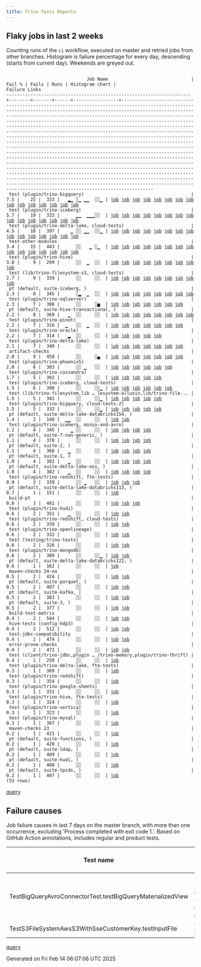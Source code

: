 ```yaml
---
title: Trino Tests Reports
---
```


## Flaky jobs in last 2 weeks

Counting runs of the `ci` workflow, executed on master and retried jobs from other branches.
Histogram is failure percentage for every day, descending (starts from current day).
Weekends are greyed out.
<pre><code>
                              Job Name                               | Fail % | Fails | Runs | Histogram chart |                                                                                                                                                                                                                                                                                                                                                                                                                                                                                                                                                                                                                  Failure Links                                                                                                                                                                                                                                                                                                                                                                                                                                                                                                                                                                                                                   
---------------------------------------------------------------------+--------+-------+------+-----------------+--------------------------------------------------------------------------------------------------------------------------------------------------------------------------------------------------------------------------------------------------------------------------------------------------------------------------------------------------------------------------------------------------------------------------------------------------------------------------------------------------------------------------------------------------------------------------------------------------------------------------------------------------------------------------------------------------------------------------------------------------------------------------------------------------------------------------------------------------------------------------------------------------------------------------------------------------------------------------------------------------------------------------------------------------------------------------------------------------------------------------------------------------------------------------------------------------------------------------------------------------
 test (plugin/trino-bigquery)                                        |    7.5 |    25 |  333 |   ▂▁ ░▁ ▁▁  ░░▁ | <a href="https://github.com/trinodb/trino/actions/runs/13279615220/job/37075283635">job</a> <a href="https://github.com/trinodb/trino/actions/runs/13279615220/job/37075283635">job</a> <a href="https://github.com/trinodb/trino/actions/runs/13283916445/job/37088292579">job</a> <a href="https://github.com/trinodb/trino/actions/runs/13285693083/job/37093854573">job</a> <a href="https://github.com/trinodb/trino/actions/runs/13292219292/job/37115668010">job</a> <a href="https://github.com/trinodb/trino/actions/runs/13256922313/job/37005321373">job</a> <a href="https://github.com/trinodb/trino/actions/runs/13256928315/job/37005330515">job</a> <a href="https://github.com/trinodb/trino/actions/runs/13256928315/job/37005330515">job</a> <a href="https://github.com/trinodb/trino/actions/runs/13256928315/job/37018935774">job</a> <a href="https://github.com/trinodb/trino/actions/runs/13256928315/job/37018935774">job</a> <a href="https://github.com/trinodb/trino/actions/runs/13233576001/job/36934582205">job</a> <a href="https://github.com/trinodb/trino/actions/runs/13233576001/job/36934582205">job</a> <a href="https://github.com/trinodb/trino/actions/runs/13217521588/job/36898564726">job</a> <a href="https://github.com/trinodb/trino/actions/runs/13217521588/job/36898564726">job</a> <a href="https://github.com/trinodb/trino/actions/runs/13201111868/job/36853177257">job</a>  
 test (plugin/trino-iceberg)                                         |    5.7 |    19 |  333 |      ▁▁  ▁▁▁░░  | <a href="https://github.com/trinodb/trino/actions/runs/13264790056/job/37029780213">job</a> <a href="https://github.com/trinodb/trino/actions/runs/13240845161/job/36955763544">job</a> <a href="https://github.com/trinodb/trino/actions/runs/13249292916/job/36983216199">job</a> <a href="https://github.com/trinodb/trino/actions/runs/13230227166/job/36926312314">job</a> <a href="https://github.com/trinodb/trino/actions/runs/13213680316/job/36890371060">job</a> <a href="https://github.com/trinodb/trino/actions/runs/13176840413/job/36779602012">job</a> <a href="https://github.com/trinodb/trino/actions/runs/13176840413/job/36779602012">job</a> <a href="https://github.com/trinodb/trino/actions/runs/13152404113/job/36702134164">job</a> <a href="https://github.com/trinodb/trino/actions/runs/13152404113/job/36702134164">job</a> <a href="https://github.com/trinodb/trino/actions/runs/13166203530/job/36746888188">job</a> <a href="https://github.com/trinodb/trino/actions/runs/13166203530/job/36749732591">job</a> <a href="https://github.com/trinodb/trino/actions/runs/13166604001/job/36748230650">job</a> <a href="https://github.com/trinodb/trino/actions/runs/13135931263/job/36651287453">job</a> <a href="https://github.com/trinodb/trino/actions/runs/13143691268/job/36676738031">job</a> <a href="https://github.com/trinodb/trino/actions/runs/13104890195/job/36558208024">job</a>  
 test (plugin/trino-delta-lake, cloud-tests)                         |    4.5 |    18 |  397 |    ▁ ░░ ▁▁  ░░▁ | <a href="https://github.com/trinodb/trino/actions/runs/13256928315/job/37005335619">job</a> <a href="https://github.com/trinodb/trino/actions/runs/13256928315/job/37005335619">job</a> <a href="https://github.com/trinodb/trino/actions/runs/13191578003/job/36825414927">job</a> <a href="https://github.com/trinodb/trino/actions/runs/13169891846/job/36758205083">job</a> <a href="https://github.com/trinodb/trino/actions/runs/13172177059/job/36764430882">job</a> <a href="https://github.com/trinodb/trino/actions/runs/13175970782/job/36775297945">job</a> <a href="https://github.com/trinodb/trino/actions/runs/13176185784/job/36776045487">job</a> <a href="https://github.com/trinodb/trino/actions/runs/13156786089/job/36715704710">job</a> <a href="https://github.com/trinodb/trino/actions/runs/13156863903/job/36715971216">job</a> <a href="https://github.com/trinodb/trino/actions/runs/13166604001/job/36748226724">job</a> <a href="https://github.com/trinodb/trino/actions/runs/13168203150/job/36753274862">job</a> <a href="https://github.com/trinodb/trino/actions/runs/13126550290/job/36623927885">job</a> <a href="https://github.com/trinodb/trino/actions/runs/13110701879/job/36573839668">job</a> <a href="https://github.com/trinodb/trino/actions/runs/13110701879/job/36573839668">job</a> <a href="https://github.com/trinodb/trino/actions/runs/13079101221/job/36498372030">job</a>  
 test-other-modules                                                  |    3.4 |    15 |  443 |      ░░   ▁ ░▁  | <a href="https://github.com/trinodb/trino/actions/runs/13291363144/job/37112745949">job</a> <a href="https://github.com/trinodb/trino/actions/runs/13241210804/job/36957077089">job</a> <a href="https://github.com/trinodb/trino/actions/runs/13176840413/job/36778048521">job</a> <a href="https://github.com/trinodb/trino/actions/runs/13176840413/job/36778048521">job</a> <a href="https://github.com/trinodb/trino/actions/runs/13177023036/job/36778622885">job</a> <a href="https://github.com/trinodb/trino/actions/runs/13167989346/job/36752544305">job</a> <a href="https://github.com/trinodb/trino/actions/runs/13167989346/job/36752544305">job</a> <a href="https://github.com/trinodb/trino/actions/runs/13128971428/job/36630410514">job</a> <a href="https://github.com/trinodb/trino/actions/runs/13128971428/job/36630410514">job</a> <a href="https://github.com/trinodb/trino/actions/runs/13133043112/job/36642221042">job</a> <a href="https://github.com/trinodb/trino/actions/runs/13134447787/job/36646577950">job</a> <a href="https://github.com/trinodb/trino/actions/runs/13141775736/job/36670443082">job</a> <a href="https://github.com/trinodb/trino/actions/runs/13106773501/job/36562833875">job</a> <a href="https://github.com/trinodb/trino/actions/runs/13082822360/job/36509594129">job</a> <a href="https://github.com/trinodb/trino/actions/runs/13081194096/job/36504901643">job</a>  
 test (plugin/trino-hive)                                            |    3.0 |     9 |  299 |      ░░  ▁  ░░  | <a href="https://github.com/trinodb/trino/actions/runs/13305618970/job/37155913686">job</a> <a href="https://github.com/trinodb/trino/actions/runs/13282948600/job/37085254869">job</a> <a href="https://github.com/trinodb/trino/actions/runs/13267857372/job/37039866848">job</a> <a href="https://github.com/trinodb/trino/actions/runs/13240521435/job/36954773216">job</a> <a href="https://github.com/trinodb/trino/actions/runs/13249661228/job/36984437048">job</a> <a href="https://github.com/trinodb/trino/actions/runs/13178865252/job/36784614986">job</a> <a href="https://github.com/trinodb/trino/actions/runs/13183435844/job/36799826400">job</a> <a href="https://github.com/trinodb/trino/actions/runs/13166203530/job/36746886808">job</a> <a href="https://github.com/trinodb/trino/actions/runs/13166203530/job/36749729795">job</a>                                                                                                                                                                                                                                                                                                                                                                                                                                                                                                  
 test (lib/trino-filesystem-s3, cloud-tests)                         |    2.7 |     9 |  339 |      ░░     ░░  | <a href="https://github.com/trinodb/trino/actions/runs/13240521435/job/36954766114">job</a> <a href="https://github.com/trinodb/trino/actions/runs/13240845161/job/36955749438">job</a> <a href="https://github.com/trinodb/trino/actions/runs/13199294168/job/36847580059">job</a> <a href="https://github.com/trinodb/trino/actions/runs/13169891846/job/36758201921">job</a> <a href="https://github.com/trinodb/trino/actions/runs/13175970782/job/36775291083">job</a> <a href="https://github.com/trinodb/trino/actions/runs/13156558262/job/36714960183">job</a> <a href="https://github.com/trinodb/trino/actions/runs/13141775736/job/36670501904">job</a> <a href="https://github.com/trinodb/trino/actions/runs/13109522937/job/36570272813">job</a> <a href="https://github.com/trinodb/trino/actions/runs/13080912532/job/36504210430">job</a>                                                                                                                                                                                                                                                                                                                                                                                                                                                                                                  
 pt (default, suite-iceberg, )                                       |    2.3 |     8 |  345 |      ░▂  ▁  ░░  | <a href="https://github.com/trinodb/trino/actions/runs/13297276364/job/37132358166">job</a> <a href="https://github.com/trinodb/trino/actions/runs/13217521588/job/36898676399">job</a> <a href="https://github.com/trinodb/trino/actions/runs/13217521588/job/36898676399">job</a> <a href="https://github.com/trinodb/trino/actions/runs/13217521588/job/36899535666">job</a> <a href="https://github.com/trinodb/trino/actions/runs/13217521588/job/36899535666">job</a> <a href="https://github.com/trinodb/trino/actions/runs/13175970782/job/36775782229">job</a> <a href="https://github.com/trinodb/trino/actions/runs/13152404113/job/36702452070">job</a> <a href="https://github.com/trinodb/trino/actions/runs/13152404113/job/36702452070">job</a>                                                                                                                                                                                                                                                                                                                                                                                                                                                                                                                                                                                  
 test (plugin/trino-sqlserver)                                       |    2.3 |     7 |  308 |      ░░     ░▅  | <a href="https://github.com/trinodb/trino/actions/runs/13305314680/job/37154993361">job</a> <a href="https://github.com/trinodb/trino/actions/runs/13191004001/job/36823872784">job</a> <a href="https://github.com/trinodb/trino/actions/runs/13156601370/job/36715121808">job</a> <a href="https://github.com/trinodb/trino/actions/runs/13126351102/job/36623390781">job</a> <a href="https://github.com/trinodb/trino/actions/runs/13085859868/job/36516923858">job</a> <a href="https://github.com/trinodb/trino/actions/runs/13089363709/job/36524267874">job</a> <a href="https://github.com/trinodb/trino/actions/runs/13089363709/job/36524267874">job</a>                                                                                                                                                                                                                                                                                                                                                                                                                                                                                                                                                                                                                                                                  
 pt (default, suite-hive-transactional, )                            |    2.2 |     8 |  369 |   ▁  ░░     ░░  | <a href="https://github.com/trinodb/trino/actions/runs/13279615220/job/37075565223">job</a> <a href="https://github.com/trinodb/trino/actions/runs/13279615220/job/37075565223">job</a> <a href="https://github.com/trinodb/trino/actions/runs/13279615220/job/37086332521">job</a> <a href="https://github.com/trinodb/trino/actions/runs/13279615220/job/37086332521">job</a> <a href="https://github.com/trinodb/trino/actions/runs/13176840413/job/36780174066">job</a> <a href="https://github.com/trinodb/trino/actions/runs/13176840413/job/36780174066">job</a> <a href="https://github.com/trinodb/trino/actions/runs/13151388546/job/36699669200">job</a> <a href="https://github.com/trinodb/trino/actions/runs/13106773501/job/36563131620">job</a>                                                                                                                                                                                                                                                                                                                                                                                                                                                                                                                                                                                  
 test (plugin/trino-pinot)                                           |    2.2 |     7 |  316 |  ▁   ░░  ▁  ░░  | <a href="https://github.com/trinodb/trino/actions/runs/13306457438/job/37158555170">job</a> <a href="https://github.com/trinodb/trino/actions/runs/13306457438/job/37158555170">job</a> <a href="https://github.com/trinodb/trino/actions/runs/13204152698/job/36863268703">job</a> <a href="https://github.com/trinodb/trino/actions/runs/13151649511/job/36700079633">job</a> <a href="https://github.com/trinodb/trino/actions/runs/13151649511/job/36700079633">job</a> <a href="https://github.com/trinodb/trino/actions/runs/13156863903/job/36715982115">job</a> <a href="https://github.com/trinodb/trino/actions/runs/13159167313/job/36723395339">job</a>                                                                                                                                                                                                                                                                                                                                                                                                                                                                                                                                                                                                                                                                  
 test (plugin/trino-oracle)                                          |    2.2 |     7 |  314 |   ▂  ░░     ░░  | <a href="https://github.com/trinodb/trino/actions/runs/13281811748/job/37081704003">job</a> <a href="https://github.com/trinodb/trino/actions/runs/13281811748/job/37081704390">job</a> <a href="https://github.com/trinodb/trino/actions/runs/13281811748/job/37081704739">job</a> <a href="https://github.com/trinodb/trino/actions/runs/13281811748/job/37081704975">job</a> <a href="https://github.com/trinodb/trino/actions/runs/13281811748/job/37081705263">job</a>                                                                                                                                                                                                                                                                                                                                                                                                                                                                                                                                                                                                                                                                                                                                                                                                                                  
 test (plugin/trino-delta-lake)                                      |    2.1 |     7 |  340 |      ░░     ░░  | <a href="https://github.com/trinodb/trino/actions/runs/13241210804/job/36957200247">job</a> <a href="https://github.com/trinodb/trino/actions/runs/13170228725/job/36759151780">job</a> <a href="https://github.com/trinodb/trino/actions/runs/13170228725/job/36759151780">job</a> <a href="https://github.com/trinodb/trino/actions/runs/13156601370/job/36715108940">job</a> <a href="https://github.com/trinodb/trino/actions/runs/13166604001/job/36748226432">job</a> <a href="https://github.com/trinodb/trino/actions/runs/13129268585/job/36631221127">job</a> <a href="https://github.com/trinodb/trino/actions/runs/13069343981/job/36467446817">job</a>                                                                                                                                                                                                                                                                                                                                                                                                                                                                                                                                                                                                                                                                  
 artifact-checks                                                     |    2.0 |     9 |  458 |      ░░     ░▄  | <a href="https://github.com/trinodb/trino/actions/runs/13231377577/job/36929039115">job</a> <a href="https://github.com/trinodb/trino/actions/runs/13155548398/job/36711737297">job</a> <a href="https://github.com/trinodb/trino/actions/runs/13085859868/job/36516891675">job</a> <a href="https://github.com/trinodb/trino/actions/runs/13086456868/job/36518161861">job</a> <a href="https://github.com/trinodb/trino/actions/runs/13086456868/job/36518161861">job</a> <a href="https://github.com/trinodb/trino/actions/runs/13086456868/job/36518161861">job</a> <a href="https://github.com/trinodb/trino/actions/runs/13086456868/job/36522181538">job</a>                                                                                                                                                                                                                                                                                                                                                                                                                                                                                                                                                                                                                                                                  
 test (plugin/trino-phoenix5)                                        |    2.0 |     6 |  303 |      ░░ ▁   ░░  | <a href="https://github.com/trinodb/trino/actions/runs/13240845161/job/36955768890">job</a> <a href="https://github.com/trinodb/trino/actions/runs/13175667898/job/36774397370">job</a> <a href="https://github.com/trinodb/trino/actions/runs/13175970782/job/36775307160">job</a> <a href="https://github.com/trinodb/trino/actions/runs/13175977326/job/36775331987">job</a> <a href="https://github.com/trinodb/trino/actions/runs/13175977326/job/36775331987">job</a> <a href="https://github.com/trinodb/trino/actions/runs/13123496106/job/36614808702">job</a>                                                                                                                                                                                                                                                                                                                                                                                                                                                                                                                                                                                                                                                                                                                                                  
 test (plugin/trino-cassandra)                                       |    1.7 |     5 |  302 |      ░░     ░░  | <a href="https://github.com/trinodb/trino/actions/runs/13285693083/job/37093856392">job</a> <a href="https://github.com/trinodb/trino/actions/runs/13239311366/job/36951049079">job</a> <a href="https://github.com/trinodb/trino/actions/runs/13201078331/job/36853055022">job</a> <a href="https://github.com/trinodb/trino/actions/runs/13107309862/job/36564201767">job</a> <a href="https://github.com/trinodb/trino/actions/runs/13081194096/job/36504944060">job</a>                                                                                                                                                                                                                                                                                                                                                                                                                                                                                                                                                                                                                                                                                                                                                                                                                                  
 test (plugin/trino-iceberg, cloud-tests)                            |    1.5 |     6 |  390 |      ░░     ░░▁ | <a href="https://github.com/trinodb/trino/actions/runs/13176185784/job/36776048191">job</a> <a href="https://github.com/trinodb/trino/actions/runs/13156863903/job/36715977166">job</a> <a href="https://github.com/trinodb/trino/actions/runs/13067577300/job/36462525288">job</a> <a href="https://github.com/trinodb/trino/actions/runs/13067577300/job/36466139755">job</a> <a href="https://github.com/trinodb/trino/actions/runs/13067577300/job/36468044563">job</a> <a href="https://github.com/trinodb/trino/actions/runs/13067577300/job/36469019241">job</a>                                                                                                                                                                                                                                                                                                                                                                                                                                                                                                                                                                                                                                                                                                                                                  
 test (lib/trino-filesystem,lib … lesystem-alluxio,lib/trino-file... |    1.5 |     5 |  341 |      ░░     ░░▁ | <a href="https://github.com/trinodb/trino/actions/runs/13284125497/job/37088935092">job</a> <a href="https://github.com/trinodb/trino/actions/runs/13204152698/job/36863248044">job</a> <a href="https://github.com/trinodb/trino/actions/runs/13185991239/job/36808138234">job</a> <a href="https://github.com/trinodb/trino/actions/runs/13068172418/job/36464089086">job</a> <a href="https://github.com/trinodb/trino/actions/runs/13068172418/job/36464089086">job</a>                                                                                                                                                                                                                                                                                                                                                                                                                                                                                                                                                                                                                                                                                                                                                                                                                                  
 test (plugin/trino-bigquery, cloud-tests-2)                         |    1.5 |     5 |  332 |      ░░     ░░▁ | <a href="https://github.com/trinodb/trino/actions/runs/13308886918/job/37166240681">job</a> <a href="https://github.com/trinodb/trino/actions/runs/13285693083/job/37093855259">job</a> <a href="https://github.com/trinodb/trino/actions/runs/13175970782/job/36775295635">job</a> <a href="https://github.com/trinodb/trino/actions/runs/13081429468/job/36505695473">job</a> <a href="https://github.com/trinodb/trino/actions/runs/13081429468/job/36505695473">job</a>                                                                                                                                                                                                                                                                                                                                                                                                                                                                                                                                                                                                                                                                                                                                                                                                                                  
 pt (default, suite-delta-lake-databricks154, )                      |    1.4 |     2 |  148 |  ▁▁  ░░     ░░  | <a href="https://github.com/trinodb/trino/actions/runs/13305618970/job/37156400710">job</a> <a href="https://github.com/trinodb/trino/actions/runs/13292219292/job/37116120712">job</a>                                                                                                                                                                                                                                                                                                                                                                                                                                                                                                                                                                                                                                                                                                                                                                                                                                                                                                                                                                                                                                                                                  
 test (plugin/trino-iceberg, minio-and-avro)                         |    1.2 |     4 |  345 |    ▁ ░░     ░░  | <a href="https://github.com/trinodb/trino/actions/runs/13270406922/job/37048334644">job</a> <a href="https://github.com/trinodb/trino/actions/runs/13270406922/job/37048334644">job</a> <a href="https://github.com/trinodb/trino/actions/runs/13201261277/job/36853676395">job</a> <a href="https://github.com/trinodb/trino/actions/runs/13156786089/job/36715708867">job</a>                                                                                                                                                                                                                                                                                                                                                                                                                                                                                                                                                                                                                                                                                                                                                                                                                                                                                                                  
 pt (default, suite-7-non-generic, )                                 |    1.1 |     4 |  378 |      ░░     ░░  | <a href="https://github.com/trinodb/trino/actions/runs/13306457438/job/37158993367">job</a> <a href="https://github.com/trinodb/trino/actions/runs/13306457438/job/37158993367">job</a> <a href="https://github.com/trinodb/trino/actions/runs/13175970782/job/36775765363">job</a> <a href="https://github.com/trinodb/trino/actions/runs/13145799349/job/36684041476">job</a>                                                                                                                                                                                                                                                                                                                                                                                                                                                                                                                                                                                                                                                                                                                                                                                                                                                                                                                  
 pt (default, suite-2, )                                             |    1.1 |     4 |  368 |   ▁  ░░     ░░  | <a href="https://github.com/trinodb/trino/actions/runs/13279615220/job/37075563637">job</a> <a href="https://github.com/trinodb/trino/actions/runs/13279615220/job/37075563637">job</a> <a href="https://github.com/trinodb/trino/actions/runs/13279615220/job/37086330714">job</a> <a href="https://github.com/trinodb/trino/actions/runs/13279615220/job/37086330714">job</a>                                                                                                                                                                                                                                                                                                                                                                                                                                                                                                                                                                                                                                                                                                                                                                                                                                                                                                                  
 pt (default, suite-1, )                                             |    1.0 |     4 |  382 |   ▁  ░░     ░░  | <a href="https://github.com/trinodb/trino/actions/runs/13279615220/job/37075562638">job</a> <a href="https://github.com/trinodb/trino/actions/runs/13279615220/job/37075562638">job</a> <a href="https://github.com/trinodb/trino/actions/runs/13279615220/job/37086329969">job</a> <a href="https://github.com/trinodb/trino/actions/runs/13279615220/job/37086329969">job</a>                                                                                                                                                                                                                                                                                                                                                                                                                                                                                                                                                                                                                                                                                                                                                                                                                                                                                                                  
 pt (default, suite-delta-lake-oss, )                                |    1.0 |     4 |  382 |   ▁  ░░     ░░  | <a href="https://github.com/trinodb/trino/actions/runs/13279615220/job/37075571271">job</a> <a href="https://github.com/trinodb/trino/actions/runs/13279615220/job/37075571271">job</a> <a href="https://github.com/trinodb/trino/actions/runs/13279615220/job/37086339900">job</a> <a href="https://github.com/trinodb/trino/actions/runs/13279615220/job/37086339900">job</a>                                                                                                                                                                                                                                                                                                                                                                                                                                                                                                                                                                                                                                                                                                                                                                                                                                                                                                                  
 test (plugin/trino-redshift, fte-tests)                             |    0.9 |     3 |  339 |      ░░ ▁   ░░  | <a href="https://github.com/trinodb/trino/actions/runs/13175977326/job/36775334377">job</a> <a href="https://github.com/trinodb/trino/actions/runs/13175977326/job/36775334377">job</a> <a href="https://github.com/trinodb/trino/actions/runs/13176185784/job/36776050187">job</a>                                                                                                                                                                                                                                                                                                                                                                                                                                                                                                                                                                                                                                                                                                                                                                                                                                                                                                                                                                                                  
 pt (default, suite-delta-lake-databricks113, )                      |    0.7 |     1 |  151 |      ░░     ░░  | <a href="https://github.com/trinodb/trino/actions/runs/13183435844/job/36800477798">job</a>                                                                                                                                                                                                                                                                                                                                                                                                                                                                                                                                                                                                                                                                                                                                                                                                                                                                                                                                                                                                                                                                                                                                                                  
 build-pt                                                            |    0.6 |     3 |  481 |      ░░     ░░  | <a href="https://github.com/trinodb/trino/actions/runs/13283916445/job/37088222752">job</a> <a href="https://github.com/trinodb/trino/actions/runs/13176840413/job/36778047740">job</a> <a href="https://github.com/trinodb/trino/actions/runs/13176840413/job/36778047740">job</a>                                                                                                                                                                                                                                                                                                                                                                                                                                                                                                                                                                                                                                                                                                                                                                                                                                                                                                                                                                                                  
 test (plugin/trino-hudi)                                            |    0.6 |     2 |  351 |   ▁  ░░     ░░  | <a href="https://github.com/trinodb/trino/actions/runs/13295908699/job/37127774262">job</a> <a href="https://github.com/trinodb/trino/actions/runs/13295908699/job/37127774262">job</a>                                                                                                                                                                                                                                                                                                                                                                                                                                                                                                                                                                                                                                                                                                                                                                                                                                                                                                                                                                                                                                                                                  
 test (plugin/trino-redshift, cloud-tests)                           |    0.6 |     2 |  339 |      ░░     ░░  | <a href="https://github.com/trinodb/trino/actions/runs/13176185784/job/36776049877">job</a> <a href="https://github.com/trinodb/trino/actions/runs/13126550290/job/36623934608">job</a>                                                                                                                                                                                                                                                                                                                                                                                                                                                                                                                                                                                                                                                                                                                                                                                                                                                                                                                                                                                                                                                                                  
 test (plugin/trino-openlineage)                                     |    0.6 |     2 |  332 |      ░░     ░░  | <a href="https://github.com/trinodb/trino/actions/runs/13292219292/job/37115681600">job</a> <a href="https://github.com/trinodb/trino/actions/runs/13068190025/job/36464144759">job</a>                                                                                                                                                                                                                                                                                                                                                                                                                                                                                                                                                                                                                                                                                                                                                                                                                                                                                                                                                                                                                                                                                  
 test (testing/trino-tests)                                          |    0.6 |     2 |  326 |      ░░     ░░  | <a href="https://github.com/trinodb/trino/actions/runs/13292219292/job/37115690078">job</a> <a href="https://github.com/trinodb/trino/actions/runs/13156786089/job/36715717009">job</a>                                                                                                                                                                                                                                                                                                                                                                                                                                                                                                                                                                                                                                                                                                                                                                                                                                                                                                                                                                                                                                                                                  
 test (plugin/trino-mongodb)                                         |    0.6 |     2 |  309 |      ░░     ░░▁ | <a href="https://github.com/trinodb/trino/actions/runs/13067691570/job/36462804384">job</a> <a href="https://github.com/trinodb/trino/actions/runs/13067691570/job/36462804384">job</a>                                                                                                                                                                                                                                                                                                                                                                                                                                                                                                                                                                                                                                                                                                                                                                                                                                                                                                                                                                                                                                                                                  
 pt (default, suite-delta-lake-databricks122, )                      |    0.6 |     1 |  162 |      ░░     ░░  | <a href="https://github.com/trinodb/trino/actions/runs/13172177059/job/36764697455">job</a>                                                                                                                                                                                                                                                                                                                                                                                                                                                                                                                                                                                                                                                                                                                                                                                                                                                                                                                                                                                                                                                                                                                                                                  
 maven-checks 24-ea                                                  |    0.5 |     2 |  424 |      ░░     ░░  | <a href="https://github.com/trinodb/trino/actions/runs/13176840413/job/36778045733">job</a> <a href="https://github.com/trinodb/trino/actions/runs/13176840413/job/36778045733">job</a>                                                                                                                                                                                                                                                                                                                                                                                                                                                                                                                                                                                                                                                                                                                                                                                                                                                                                                                                                                                                                                                                                  
 pt (default, suite-parquet, )                                       |    0.5 |     2 |  407 |      ░░     ░░  | <a href="https://github.com/trinodb/trino/actions/runs/13175667898/job/36774867265">job</a> <a href="https://github.com/trinodb/trino/actions/runs/13176185784/job/36776666401">job</a>                                                                                                                                                                                                                                                                                                                                                                                                                                                                                                                                                                                                                                                                                                                                                                                                                                                                                                                                                                                                                                                                                  
 pt (default, suite-kafka, )                                         |    0.5 |     2 |  383 |      ░░     ░░  | <a href="https://github.com/trinodb/trino/actions/runs/13172095246/job/36764458353">job</a> <a href="https://github.com/trinodb/trino/actions/runs/13172095246/job/36764458353">job</a>                                                                                                                                                                                                                                                                                                                                                                                                                                                                                                                                                                                                                                                                                                                                                                                                                                                                                                                                                                                                                                                                                  
 pt (default, suite-3, )                                             |    0.5 |     2 |  377 |      ░░     ░░  | <a href="https://github.com/trinodb/trino/actions/runs/13145799349/job/36684040290">job</a> <a href="https://github.com/trinodb/trino/actions/runs/13068067376/job/36464106144">job</a>                                                                                                                                                                                                                                                                                                                                                                                                                                                                                                                                                                                                                                                                                                                                                                                                                                                                                                                                                                                                                                                                                  
 build-test-matrix                                                   |    0.4 |     2 |  544 |      ░░     ░░  | <a href="https://github.com/trinodb/trino/actions/runs/13176840413/job/36778047354">job</a> <a href="https://github.com/trinodb/trino/actions/runs/13176840413/job/36778047354">job</a>                                                                                                                                                                                                                                                                                                                                                                                                                                                                                                                                                                                                                                                                                                                                                                                                                                                                                                                                                                                                                                                                                  
 hive-tests (config-hdp3)                                            |    0.4 |     2 |  512 |      ░░     ░░  | <a href="https://github.com/trinodb/trino/actions/runs/13176840413/job/36778048051">job</a> <a href="https://github.com/trinodb/trino/actions/runs/13176840413/job/36778048051">job</a>                                                                                                                                                                                                                                                                                                                                                                                                                                                                                                                                                                                                                                                                                                                                                                                                                                                                                                                                                                                                                                                                                  
 test-jdbc-compatibility                                             |    0.4 |     2 |  474 |      ░░     ░░  | <a href="https://github.com/trinodb/trino/actions/runs/13256928315/job/37005295307">job</a> <a href="https://github.com/trinodb/trino/actions/runs/13256928315/job/37005295307">job</a>                                                                                                                                                                                                                                                                                                                                                                                                                                                                                                                                                                                                                                                                                                                                                                                                                                                                                                                                                                                                                                                                                  
 error-prone-checks                                                  |    0.4 |     2 |  472 |      ░░     ░░  | <a href="https://github.com/trinodb/trino/actions/runs/13176840413/job/36778046568">job</a> <a href="https://github.com/trinodb/trino/actions/runs/13176840413/job/36778046568">job</a>                                                                                                                                                                                                                                                                                                                                                                                                                                                                                                                                                                                                                                                                                                                                                                                                                                                                                                                                                                                                                                                                                  
 test (client/trino-jdbc,plugin … /trino-memory,plugin/trino-thrift) |    0.4 |     1 |  250 |      ░░     ░░  | <a href="https://github.com/trinodb/trino/actions/runs/13201111868/job/36853171010">job</a>                                                                                                                                                                                                                                                                                                                                                                                                                                                                                                                                                                                                                                                                                                                                                                                                                                                                                                                                                                                                                                                                                                                                                                  
 test (plugin/trino-delta-lake, fte-tests)                           |    0.3 |     1 |  369 |      ░░     ░░  | <a href="https://github.com/trinodb/trino/actions/runs/13156786089/job/36715705011">job</a>                                                                                                                                                                                                                                                                                                                                                                                                                                                                                                                                                                                                                                                                                                                                                                                                                                                                                                                                                                                                                                                                                                                                                                  
 test (plugin/trino-redshift)                                        |    0.3 |     1 |  354 |      ░░     ░░  | <a href="https://github.com/trinodb/trino/actions/runs/13176185784/job/36776049565">job</a>                                                                                                                                                                                                                                                                                                                                                                                                                                                                                                                                                                                                                                                                                                                                                                                                                                                                                                                                                                                                                                                                                                                                                                  
 test (plugin/trino-google-sheets)                                   |    0.3 |     1 |  331 |      ░░     ░░  | <a href="https://github.com/trinodb/trino/actions/runs/13156863903/job/36715974950">job</a>                                                                                                                                                                                                                                                                                                                                                                                                                                                                                                                                                                                                                                                                                                                                                                                                                                                                                                                                                                                                                                                                                                                                                                  
 test (plugin/trino-hive, fte-tests)                                 |    0.3 |     1 |  324 |      ░░     ░░  | <a href="https://github.com/trinodb/trino/actions/runs/13175667898/job/36774390617">job</a>                                                                                                                                                                                                                                                                                                                                                                                                                                                                                                                                                                                                                                                                                                                                                                                                                                                                                                                                                                                                                                                                                                                                                                  
 test (plugin/trino-vertica)                                         |    0.3 |     1 |  323 |      ░░     ░░  | <a href="https://github.com/trinodb/trino/actions/runs/13068190025/job/36464147747">job</a>                                                                                                                                                                                                                                                                                                                                                                                                                                                                                                                                                                                                                                                                                                                                                                                                                                                                                                                                                                                                                                                                                                                                                                  
 test (plugin/trino-mysql)                                           |    0.3 |     1 |  307 |      ░░     ░░  | <a href="https://github.com/trinodb/trino/actions/runs/13127482411/job/36626500977">job</a>                                                                                                                                                                                                                                                                                                                                                                                                                                                                                                                                                                                                                                                                                                                                                                                                                                                                                                                                                                                                                                                                                                                                                                  
 maven-checks 23                                                     |    0.2 |     1 |  421 |      ░░     ░░  | <a href="https://github.com/trinodb/trino/actions/runs/13267857372/job/37039780303">job</a>                                                                                                                                                                                                                                                                                                                                                                                                                                                                                                                                                                                                                                                                                                                                                                                                                                                                                                                                                                                                                                                                                                                                                                  
 pt (default, suite-functions, )                                     |    0.2 |     1 |  420 |      ░░     ░░  | <a href="https://github.com/trinodb/trino/actions/runs/13170853760/job/36761114356">job</a>                                                                                                                                                                                                                                                                                                                                                                                                                                                                                                                                                                                                                                                                                                                                                                                                                                                                                                                                                                                                                                                                                                                                                                  
 pt (default, suite-ldap, )                                          |    0.2 |     1 |  409 |      ░░     ░░  | <a href="https://github.com/trinodb/trino/actions/runs/13175970782/job/36775778328">job</a>                                                                                                                                                                                                                                                                                                                                                                                                                                                                                                                                                                                                                                                                                                                                                                                                                                                                                                                                                                                                                                                                                                                                                                  
 pt (default, suite-hudi, )                                          |    0.2 |     1 |  408 |      ░░     ░░  | <a href="https://github.com/trinodb/trino/actions/runs/13175667898/job/36774872428">job</a>                                                                                                                                                                                                                                                                                                                                                                                                                                                                                                                                                                                                                                                                                                                                                                                                                                                                                                                                                                                                                                                                                                                                                                  
 pt (default, suite-tpcds, )                                         |    0.2 |     1 |  407 |      ░░     ░░  | <a href="https://github.com/trinodb/trino/actions/runs/13156903883/job/36716737417">job</a>                                                                                                                                                                                                                                                                                                                                                                                                                                                                                                                                                                                                                                                                                                                                                                                                                                                                                                                                                                                                                                                                                                                                                                  
(53 rows)
</code></pre>
[query](https://github.com/trinodb/reports/blob/13376bc1a018885ae185062b0048feb35a6cdaca/sql/tests/jobs.sql)

## Failure causes

Job failure causes in last 7 days on the master branch, with more than one occurrence,
excluding 'Process completed with exit code 1.'.
Based on GitHub Action annotations, includes regular and product tests.

| Test name                                                  | Message                                             | Test failures | Run failures | % of runs | First seen at           | Last seen at            | Failure Links                                                                                                                                                                                                                                                                                                                    |
| ---------------------------------------------------------- | --------------------------------------------------- | -------------:| ------------:| ---------:| ----------------------- | ----------------------- | -------------------------------------------------------------------------------------------------------------------------------------------------------------------------------------------------------------------------------------------------------------------------------------------------------------------------------- |
| TestBigQueryAvroConnectorTest.testBigQueryMaterializedView | No valid spans, queries were executing concurrently |             4 |            4 |       0.6 | 2025-02-10 04:49:58.000 | 2025-02-12 18:42:05.000 | <a href="https://github.com/trinodb/trino/actions/runs/13233576001/job/36934582205">job</a> <a href="https://github.com/trinodb/trino/actions/runs/13256922313/job/37005321373">job</a> <a href="https://github.com/trinodb/trino/actions/runs/13256928315/job/37005330515">job</a> <a href="https://github.com/trinodb/trino/actions/runs/13292219292/job/37115668010">job</a>  |
| TestS3FileSystemAwsS3WithSseCustomerKey.testInputFile      | Connection reset                                    |             2 |            2 |       0.3 | 2025-02-10 12:21:18.000 | 2025-02-10 12:39:06.000 | <a href="https://github.com/trinodb/trino/actions/runs/13240521435/job/36954766114">job</a> <a href="https://github.com/trinodb/trino/actions/runs/13240845161/job/36955749438">job</a>                                                                                                                                                                  |

[query](https://github.com/trinodb/reports/blob/13376bc1a018885ae185062b0048feb35a6cdaca/sql/tests/annotations.sql)

Generated on Fri Feb 14 06:07:06 UTC 2025
